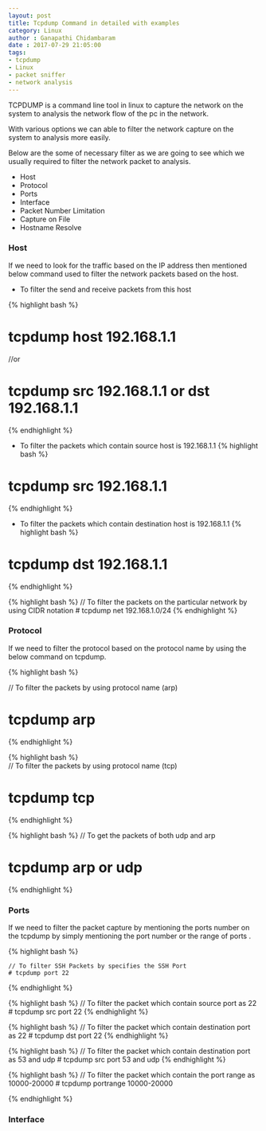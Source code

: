 ```yaml
---
layout: post
title: Tcpdump Command in detailed with examples
category: Linux
author : Ganapathi Chidambaram
date : 2017-07-29 21:05:00
tags: 
- tcpdump
- Linux
- packet sniffer
- network analysis
---
```


TCPDUMP is a command line tool in linux to capture the network on the system to analysis the network flow of the pc in the network.

With various options we can able to filter the network capture on the system to analysis more easily.

Below are the some of necessary filter as we are going to see which we usually required to filter the network packet to analysis.
    
- Host
- Protocol
- Ports
- Interface
- Packet Number Limitation
- Capture on File
- Hostname Resolve

### Host
    
If we need to look for the traffic based on the IP address then mentioned below command used to filter the network packets based on the host.


- To filter the send and receive packets from this host

{% highlight bash %}
# tcpdump host 192.168.1.1
//or
# tcpdump src 192.168.1.1 or dst 192.168.1.1
{% endhighlight %}

- To filter the packets which contain source host is 192.168.1.1
{% highlight bash %}
# tcpdump src 192.168.1.1
{% endhighlight %}

- To filter the packets which contain destination host is 192.168.1.1
{% highlight bash %}
# tcpdump dst 192.168.1.1
{% endhighlight %}


{% highlight bash %}
    // To filter the packets on the particular network by using CIDR notation
    # tcpdump net 192.168.1.0/24
{% endhighlight %}


### Protocol

If we need to filter the protocol based on the protocol name by using the below command on tcpdump.

{% highlight bash %}

// To filter the packets by using protocol name (arp)
# tcpdump arp
{% endhighlight %}

{% highlight bash %}        
// To filter the packets by using protocol name (tcp)
# tcpdump tcp 
{% endhighlight %}


{% highlight bash %}
// To get the packets of both udp and arp
# tcpdump arp or udp

{% endhighlight %}

### Ports

If we need to filter the packet capture by mentioning the ports number on the tcpdump by simply mentioning the port number or the range of ports .

{% highlight bash %}

    // To filter SSH Packets by specifies the SSH Port
    # tcpdump port 22
{% endhighlight %}

{% highlight bash %}
    // To filter the packet which contain source port as 22
    # tcpdump src port 22
{% endhighlight %}


{% highlight bash %}
    // To filter the packet which contain destination port as 22
    # tcpdump dst port 22
{% endhighlight %}


{% highlight bash %}
    // To filter the packet which contain destination port as 53 and udp
    # tcpdump src port 53 and udp
{% endhighlight %}


{% highlight bash %}
    // To filter the packet which contain the port range as 10000-20000
    # tcpdump portrange 10000-20000

{% endhighlight %}


### Interface
